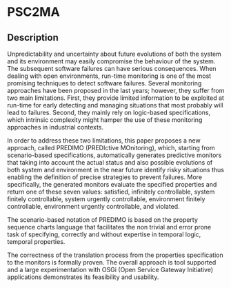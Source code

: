 # PSC2MA
## Description
Unpredictability and uncertainty about future evolutions of both the system and its environment may easily compromise the
behaviour of the system. The subsequent software failures can have serious consequences. When dealing with open environments, run-time
monitoring is one of the most promising techniques to detect software failures. Several monitoring approaches have been proposed in the last
years; however, they suffer from two main limitations. First, they provide limited information to be exploited at run-time for early detecting and
managing situations that most probably will lead to failures. Second, they mainly rely on logic-based specifications, which intrinsic complexity
might hamper the use of these monitoring approaches in industrial contexts.

In order to address these two limitations, this paper proposes a new approach, called PREDIMO (PREDIctive MOnitoring), which, starting from
scenario-based specifications, automatically generates predictive monitors that taking into account the actual status and also possible
evolutions of both system and environment in the near future identify risky situations thus enabling the definition of precise strategies to
prevent failures. More specifically, the generated monitors evaluate the specified properties and return one of these seven values: satisfied,
infinitely controllable, system finitely controllable, system urgently controllable, environment finitely controllable, environment urgently
controllable, and violated.

The scenario-based notation of PREDIMO is based on the property sequence charts language that facilitates the non trivial and error prone
task of specifying, correctly and without expertise in temporal logic, temporal properties.

The correctness of the translation process from the properties specification to the monitors is formally proven. The overall
approach is tool supported and a large experimentation with OSGi (Open Service Gateway Initiative) applications demonstrates its feasibility
and usability.
